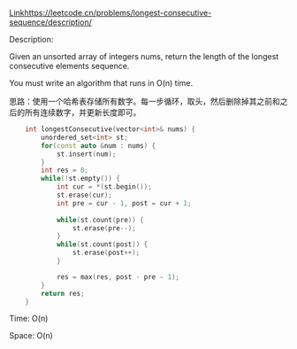 [Link](https://leetcode.cn/problems/longest-consecutive-sequence/description/)https://leetcode.cn/problems/longest-consecutive-sequence/description/

Description:

Given an unsorted array of integers nums, return the length of the longest consecutive elements sequence.

You must write an algorithm that runs in O(n) time.

思路：使用一个哈希表存储所有数字。每一步循环，取头，然后删除掉其之前和之后的所有连续数字，并更新长度即可。

```c++
    int longestConsecutive(vector<int>& nums) {
        unordered_set<int> st;
        for(const auto &num : nums) {
            st.insert(num);
        }
        int res = 0;
        while(!st.empty()) {
            int cur = *(st.begin());
            st.erase(cur);
            int pre = cur - 1, post = cur + 1;
            
            while(st.count(pre)) {
                st.erase(pre--);
            }
            while(st.count(post)) {
                st.erase(post++);
            }

            res = max(res, post - pre - 1);
        }
        return res;
    }
```

Time: O(n)

Space: O(n)
